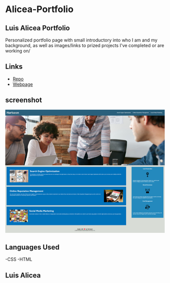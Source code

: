 # Alicea-Portfolio
## Luis Alicea Portfolio
Personalized portfolio page with small introductory into who I am and my background, as well as images/links to prized projects I've completed or are working on/

## Links
* [Repo](https://github.com/Undrcver/Alicea-Portfolio)
* [Webpage](https://undrcver.github.io/Horiseon-Web-Challenge-LA/)

## screenshot
![screenshot](assets/images/webpage.png)


## Languages Used
-CSS -HTML

## Luis Alicea 
